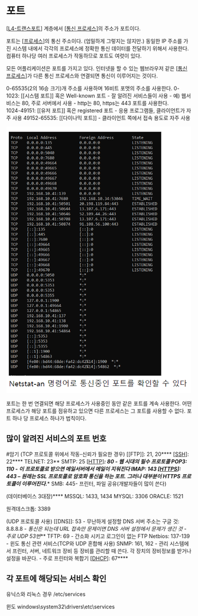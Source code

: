 # 포트

[[L4-트랜스포트]] 계층에서 [[통신 프로세스]]의 주소가 포트이다. 


포트는 [[프로세스]]의 통신 주소이다. (엄밀하게 그렇지는 않지만.) 동일한 IP 주소를 가진 시스템 내에서 각각의 프로세스에 정확한 통신 데이터를 전달하기 위해서 사용한다. 컴퓨터 하나당 여러 프로세스가 작동하므로 포트도 여럿이 있다.  

모든 어플리케이션은 포트를 가지고 있다. 인터넷을 할 수 있는 웹브라우저 같은 [[통신 프로세스]]가 다른 통신 프로세스와 연결되면 통신이 이루어지는 것이다. 

0-65535(2의 16승 크기)개 주소를 사용하며 16비트 포맷의 주소를 사용한다. 
0-1023: [[시스템 포트]] 혹은 Well-known 포트 - 잘 알려진 서비스들이 사용 - 예) 웹서비스는 80, 주로 서버에서 사용 - http는 80, https는 443 포트를 사용한다.  
1024-49151: [[유저 포트]] 혹은 registered 포트 - 응용 프로그램들, 클라이언트가 자주 사용 
49152-65535: [[다이나믹 포트]] - 클라이언트 쪽에서 접속 용도로 자주 사용 

![](../attachments/2022-09-19-13-15-43.png)

포트는 한 번 연결되면 해당 프로세스가 사용중인 동안 같은 포트를 계속 사용한다. 어떤 프로세스가 해당 포트를 점유하고 있으면 다른 프로세스는 그 포트를 사용할 수 없다. 포트 하나 당 프로세스 하나가 법칙이다.  

## 많이 알려진 서비스의 포트 번호  

#암기
(TCP 프로토콜 위에서 작동-신뢰가 필요한 경우) 
[[FTP]]: 21, 20**** 
[[SSH]]: 22**** 
TELNET: 23** 
SMTP: 25 
[[HTTP]]***: 80 - 웹 시대의 필수 프로토콜 
POP3: 110 - 이 프로토콜로 받으면 메일서버에서 메일이 지워진다 
IMAP: 143 
[[HTTPS]]: 443 – 원래는 SSL 프로토콜로 암호화 통신을 하는 포트. 그러나 대부분이 HTTPS 프로토콜이 이루어진다.**** 
SMB: 445- 프린터, 파일 공유(개발자들이 많이 쓴다) 

(데이터베이스 3대장)**** 
MSSQL: 1433, 1434 
MYSQL: 3306 
ORACLE: 1521 

원격데스크톱: 3389 

 
(UDP 프로토콜 사용) 
[[DNS]]: 53 - 무난하게 설정할 DNS 서버 주소는 구글 것: 8.8.8.8 - *통신은 되는데 URL 접속만 문제이면 DNS 서버 설정에서 문제가 생긴 것 - 주로 UDP 53번*** 
TFTP: 69 - 간소화 시키고 로그인이 없는 FTP 
Netbios: 137-139 - 윈도 통신 관련 서비스(TCP와 UDP 혼합해 사용) 
SNMP: 161, 162 - 관리 시스템에서 프린터, 서버, 네트워크 장비 등 장비를 관리할 때 쓴다. 각 장치의 장비정보를 받거나 설정을 바꾼다. - 주로 프린터와 복합기 
[[DHCP]]: 67**** 

 
## 각 포트에 해당되는 서비스 확인 

유닉스와 리눅스 경우 /etc/services 

윈도 windows\system32\drivers\etc\services 

[//begin]: # "Autogenerated link references for markdown compatibility"
[L4-트랜스포트]: L4-트랜스포트 "L4-트랜스포트"
[통신 프로세스]: <통신 프로세스> "통신 프로세스"
[//end]: # "Autogenerated link references"
[//begin]: # "Autogenerated link references for markdown compatibility"
[L4-트랜스포트]: L4-트랜스포트.md "L4-트랜스포트"
[통신 프로세스]: <통신 프로세스.md> "통신 프로세스"
[프로세스]: 프로세스.md "프로세스"
[통신 프로세스]: <통신 프로세스.md> "통신 프로세스"
[SSH]: SSH.md "SSH (Secure Shell)"
[HTTP]: HTTP.md "HTTP"
[HTTPS]: HTTPS.md "HTTPS"
[DHCP]: DHCP.md "DHCP"
[//end]: # "Autogenerated link references"